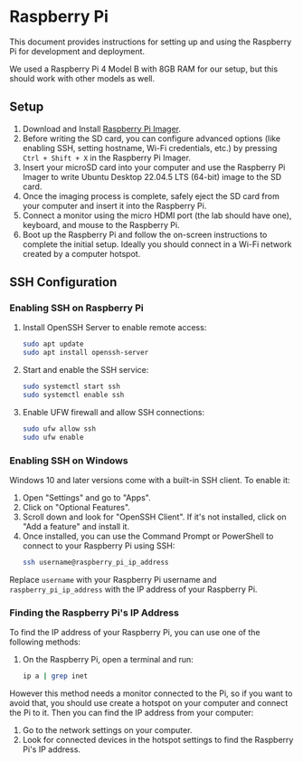 # Raspberry Pi

This document provides instructions for setting up and using the Raspberry Pi for development and deployment.

We used a Raspberry Pi 4 Model B with 8GB RAM for our setup, but this should work with other models as well.

## Setup
1. Download and Install [Raspberry Pi Imager](https://www.raspberrypi.org/software/).
2. Before writing the SD card, you can configure advanced options (like enabling SSH, setting hostname, Wi-Fi credentials, etc.) by pressing `Ctrl + Shift + X` in the Raspberry Pi Imager.
3. Insert your microSD card into your computer and use the Raspberry Pi Imager to write Ubuntu Desktop 22.04.5 LTS (64-bit) image to the SD card.
4. Once the imaging process is complete, safely eject the SD card from your computer and insert it into the Raspberry Pi.
5. Connect a monitor using the micro HDMI port (the lab should have one), keyboard, and mouse to the Raspberry Pi.
6. Boot up the Raspberry Pi and follow the on-screen instructions to complete the initial setup. Ideally you should connect in a Wi-Fi network created by a computer hotspot.

## SSH Configuration
### Enabling SSH on Raspberry Pi
1. Install OpenSSH Server to enable remote access:
   ```bash
   sudo apt update
   sudo apt install openssh-server
   ```
2. Start and enable the SSH service:
   ```bash
   sudo systemctl start ssh
   sudo systemctl enable ssh
   ```
3. Enable UFW firewall and allow SSH connections:
   ```bash
   sudo ufw allow ssh
   sudo ufw enable
   ```
### Enabling SSH on Windows
Windows 10 and later versions come with a built-in SSH client. To enable it:
1. Open "Settings" and go to "Apps".
2. Click on "Optional Features".
3. Scroll down and look for "OpenSSH Client". If it's not installed, click on "Add a feature" and install it.
4. Once installed, you can use the Command Prompt or PowerShell to connect to your Raspberry Pi using SSH:
   ```bash
   ssh username@raspberry_pi_ip_address
   ```
Replace `username` with your Raspberry Pi username and `raspberry_pi_ip_address` with the IP address of your Raspberry Pi.

### Finding the Raspberry Pi's IP Address
To find the IP address of your Raspberry Pi, you can use one of the following methods:
1. On the Raspberry Pi, open a terminal and run:
   ```bash
   ip a | grep inet
   ```
However this method needs a monitor connected to the Pi, so if you want to avoid that, you should use create a hotspot on your computer and connect the Pi to it. Then you can find the IP address from your computer:
1. Go to the network settings on your computer.
2. Look for connected devices in the hotspot settings to find the Raspberry Pi's IP address.

